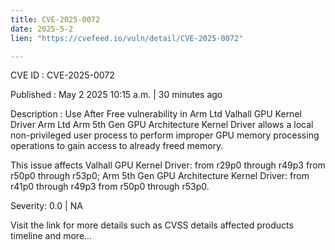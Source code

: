 ```yaml
---
title: CVE-2025-0072
date: 2025-5-2
lien: "https://cvefeed.io/vuln/detail/CVE-2025-0072"

---
```


CVE ID : CVE-2025-0072

Published :  May 2
2025
10:15 a.m. | 30 minutes ago

Description : Use After Free vulnerability in Arm Ltd Valhall GPU Kernel Driver
Arm Ltd Arm 5th Gen GPU Architecture Kernel Driver allows a local non-privileged user process to perform improper GPU memory processing operations to gain access to already freed memory.

This issue affects Valhall GPU Kernel Driver: from r29p0 through r49p3
from r50p0 through r53p0; Arm 5th Gen GPU Architecture Kernel Driver: from r41p0 through r49p3
from r50p0 through r53p0.

Severity: 0.0 | NA

Visit the link for more details
such as CVSS details
affected products
timeline
and more...

